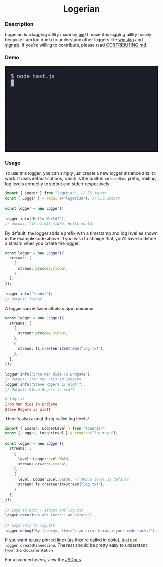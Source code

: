 <h1 align="center">Logerian</h1>

### Description
Logerian is a logging utility made by [me](https://github.com/SwanX1)!
I made this logging utility mainly because I am too dumb to understand other loggers like [winston](https://www.npmjs.com/package/winston) and [signale](https://www.npmjs.com/package/signale).
If you're willing to contribute, please read [CONTRIBUTING.md](./CONTRIBUTING.md).

### Demo
![GIF of library in action](./demo.gif)

### Usage
To use this logger, you can simply just create a new logger instance and it'll work.
It uses default options, which is the built-in `coloredLog` prefix, routing log levels correctly to stdout and stderr respectively:
```typescript
import { Logger } from "logerian"; // ES import
const { Logger } = require("logerian"); // CJS import

const logger = new Logger();

logger.info("Hello World!");
// Output: [17:43:01] [INFO] Hello World!
```

By default, the logger adds a prefix with a timestamp and log level as shown in the example code above.
If you wish to change that, you'll have to define a stream when you create the logger.
```typescript
const logger = new Logger({
  streams: [
    {
      stream: process.stdout,
    },
  ],
});

logger.info("foobar");
// Output: foobar
```

A logger can utilize multiple output streams:
```typescript
const logger = new Logger({
  streams: [
    {
      stream: process.stdout,
    },
    {
      stream: fs.createWriteStream("log.txt"),
    },
  ],
});

logger.info("Iron Man dies in Endgame");
// Output: Iron Man dies in Endgame
logger.info("Steve Rogers is old!!");
// Output: Steve Rogers is old!!
```
```conf
# log.txt
Iron Man dies in Endgame
Steve Rogers is old!!
```

There's also a neat thing called log levels!
```typescript
import { Logger, LoggerLevel } from "logerian";
const { Logger, LoggerLevel } = require("logerian");

const logger = new Logger({
  streams: [
    {
      level: LoggerLevel.WARN,
      stream: process.stdout,
    },
    {
      level: LoggerLevel.DEBUG, // Debug level is default
      stream: fs.createWriteStream("log.txt"),
    }
  ],
});

// Logs to both - stdout and log.txt
logger.error("Uh oh! There's an error!");

// Logs only to log.txt
logger.debug("By the way, there's an error because your code sucks!");
```

If you want to use pinned lines (as they're called in code), just use `logger.createPinnedLine`. The rest should be pretty easy to understand from the documentation

For advanced users, view the [JSDocs](https://swanx1.github.io/logerian).